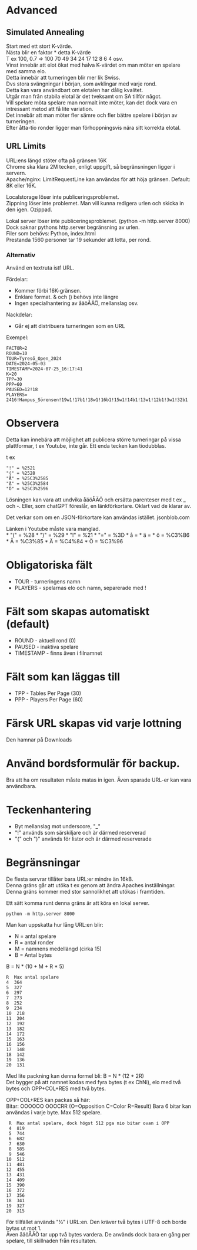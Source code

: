 # Advanced

## Simulated Annealing

Start med ett stort K-värde.  
Nästa blir en faktor * detta K-värde  
T ex 100, 0.7 => 100 70 49 34 24 17 12 8 6 4 osv.  
Vinst innebär att elot ökat med halva K-värdet om man möter en spelare med samma elo.  
Detta innebär att turneringen blir mer lik Swiss.  
Dvs stora svängningar i början, som avklingar med varje rond.  
Detta kan vara användbart om elotalen har dålig kvalitet.  
Utgår man från stabila elotal är det tveksamt om SA tillför något.  
Vill spelare möta spelare man normalt inte möter, kan det dock vara en intressant metod att få lite variation.  
Det innebär att man möter fler sämre och fler bättre spelare i början av turneringen.  
Efter åtta-tio ronder ligger man förhoppningsvis nära sitt korrekta elotal.  

## URL Limits

URL:ens längd stöter ofta på gränsen 16K  
Chrome ska klara 2M tecken, enligt uppgift, så begränsningen ligger i servern.  
Apache/nginx: LimitRequestLine kan användas för att höja gränsen. Default: 8K eller 16K.  

Localstorage löser inte publiceringsproblemet.  
Zippning löser inte problemet. Man vill kunna redigera urlen och skicka in den igen. Ozippad.  

Lokal server löser inte publiceringsproblemet.  (python -m http.server 8000)  
Dock saknar pythons http.server begränsning av urlen.  
Filer som behövs: Python, index.html  
Prestanda 1560 personer tar 19 sekunder att lotta, per rond.

### Alternativ

Använd en textruta istf URL.

Fördelar:
* Kommer förbi 16K-gränsen.
* Enklare format. & och () behövs inte längre
* Ingen specialhantering av åäöÅÄÖ, mellanslag osv.

Nackdelar:

* Går ej att distribuera turneringen som en URL

Exempel:
```
FACTOR=2
ROUND=10
TOUR=Tyresö_Open_2024
DATE=2024-05-03
TIMESTAMP=2024-07-25_16:17:41
K=20
TPP=30
PPP=60
PAUSED=12!18
PLAYERS=
2416!Hampus_Sörensen!19w1!17b1!18w1!16b1!15w1!14b1!13w1!12b1!3w1!32b1
```

# Observera

Detta kan innebära att möjlighet att publicera större turneringar på vissa plattformar, t ex Youtube, inte går.
Ett enda tecken kan tiodubblas.

t ex 
```
"!" = %2521
"(" = %2528
"Å" = %25C3%2585
"Ä" = %25C3%2584
"Ö" = %25C3%2596
```

Lösningen kan vara att undvika åäöÅÄÖ och ersätta parenteser med t ex _ och -.
Eller, som chatGPT föreslår, en länkförkortare.
Oklart vad de klarar av.

Det verkar som om en JSON-förkortare kan användas istället.
jsonblob.com

Länken i Youtube måste vara manglad.  
    * "(" = %28
    * ")" = %29
    * "!" = %21
    * "=" = %3D
    * å =
    * ä =
    * ö = %C3%B6
    * Å = %C3%85
    * Ä = %C4%84
    * Ö = %C3%96

# Obligatoriska fält

* TOUR - turneringens namn
* PLAYERS - spelarnas elo och namn, separerade med !

# Fält som skapas automatiskt (default)

* ROUND - aktuell rond (0)
* PAUSED - inaktiva spelare
* TIMESTAMP - finns även i filnamnet

# Fält som kan läggas till
* TPP - Tables Per Page (30)
* PPP - Players Per Page (60)

# Färsk URL skapas vid varje lottning
Den hamnar på Downloads

# Använd bordsformulär för backup.
Bra att ha om resultaten måste matas in igen.
Även sparade URL-er kan vara användbara.

# Teckenhantering

* Byt mellanslag mot underscore, "_"
* "!" används som särskiljare och är därmed reserverad
* "(" och ")" används för listor och är därmed reserverade

# Begränsningar

De flesta servrar tillåter bara URL:er mindre än 16kB.  
Denna gräns går att utöka t ex genom att ändra Apaches inställningar.  
Denna gräns kommer med stor sannolikhet att utökas i framtiden.

Ett sätt komma runt denna gräns är att köra en lokal server.
```
python -m http.server 8000
```

Man kan uppskatta hur lång URL:en blir:

* N = antal spelare
* R = antal ronder
* M = namnens medellängd (cirka 15)
* B = Antal bytes

B = N * (10 + M + R * 5)

 ```
 R  Max antal spelare
 4	364
 5	327
 6	297
 7	273
 8	252
 9	234
10	218
11	204
12	192
13	182
14	172
15	163
16	156
17	148
18	142
19	136
20	131
```

Med lite packning kan denna formel bli: B = N * (12 + 2R)  
Det bygger på att namnet kodas med fyra bytes (t ex ChNi), elo med två bytes och OPP+COL+RES med två bytes.  

OPP+COL+RES kan packas så här:  
Bitar: OOOOOO OOOCRR (O=Opposition C=Color R=Result) 
Bara 6 bitar kan användas i varje byte. Max 512 spelare.  

```
 R  Max antal spelare, dock högst 512 pga nio bitar ovan i OPP
 4	819
 5	744
 6	682
 7	630
 8	585
 9	546
10	512
11	481
12	455
13	431
14	409
15	390
16	372
17	356
18	341
19	327
20	315
```
För tillfället används "½" i URL:en. Den kräver två bytes i UTF-8 och borde bytas ut mot 1.  
Även åäöÅÄÖ tar upp två bytes vardera. De används dock bara en gång per spelare, till skillnaden från resultaten.
